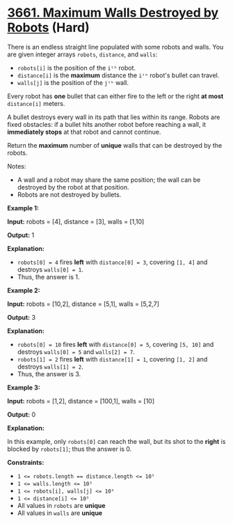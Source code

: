 # [3661. Maximum Walls Destroyed by Robots][link] (Hard)

[link]: https://leetcode.com/problems/maximum-walls-destroyed-by-robots/

There is an endless straight line populated with some robots and walls. You are given integer arrays
`robots`, `distance`, and `walls`:

- `robots[i]` is the position of the `iᵗʰ` robot.
- `distance[i]` is the **maximum** distance the `iᵗʰ` robot's bullet can travel.
- `walls[j]` is the position of the `jᵗʰ` wall.

Every robot has **one** bullet that can either fire to the left or the right **at most**
`distance[i]` meters.

A bullet destroys every wall in its path that lies within its range. Robots are fixed obstacles: if
a bullet hits another robot before reaching a wall, it **immediately stops** at that robot and
cannot continue.

Return the **maximum** number of **unique** walls that can be destroyed by the robots.

Notes:

- A wall and a robot may share the same position; the wall can be destroyed by the robot at that
position.
- Robots are not destroyed by bullets.

**Example 1:**

**Input:** robots = \[4\], distance = \[3\], walls = \[1,10\]

**Output:** 1

**Explanation:**

- `robots[0] = 4` fires **left** with `distance[0] = 3`, covering `[1, 4]` and destroys `walls[0] =
1`.
- Thus, the answer is 1.

**Example 2:**

**Input:** robots = \[10,2\], distance = \[5,1\], walls = \[5,2,7\]

**Output:** 3

**Explanation:**

- `robots[0] = 10` fires **left** with `distance[0] = 5`, covering `[5, 10]` and destroys `walls[0] =
5` and `walls[2] = 7`.
- `robots[1] = 2` fires **left** with `distance[1] = 1`, covering `[1, 2]` and destroys `walls[1] =
2`.
- Thus, the answer is 3.

**Example 3:**

**Input:** robots = \[1,2\], distance = \[100,1\], walls = \[10\]

**Output:** 0

**Explanation:**

In this example, only `robots[0]` can reach the wall, but its shot to the **right** is blocked by
`robots[1]`; thus the answer is 0.

**Constraints:**

- `1 <= robots.length == distance.length <= 10⁵`
- `1 <= walls.length <= 10⁵`
- `1 <= robots[i], walls[j] <= 10⁹`
- `1 <= distance[i] <= 10⁵`
- All values in `robots` are **unique**
- All values in `walls` are **unique**
